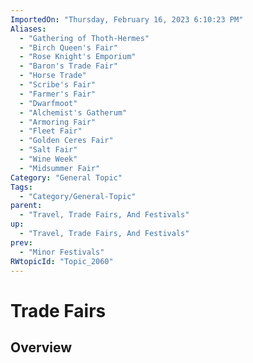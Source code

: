```yaml
---
ImportedOn: "Thursday, February 16, 2023 6:10:23 PM"
Aliases:
  - "Gathering of Thoth-Hermes"
  - "Birch Queen's Fair"
  - "Rose Knight's Emporium"
  - "Baron's Trade Fair"
  - "Horse Trade"
  - "Scribe's Fair"
  - "Farmer's Fair"
  - "Dwarfmoot"
  - "Alchemist's Gatherum"
  - "Armoring Fair"
  - "Fleet Fair"
  - "Golden Ceres Fair"
  - "Salt Fair"
  - "Wine Week"
  - "Midsummer Fair"
Category: "General Topic"
Tags:
  - "Category/General-Topic"
parent:
  - "Travel, Trade Fairs, And Festivals"
up:
  - "Travel, Trade Fairs, And Festivals"
prev:
  - "Minor Festivals"
RWtopicId: "Topic_2060"
---
```

# Trade Fairs
## Overview
